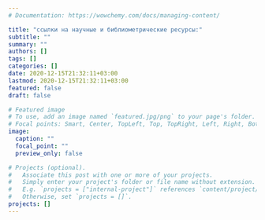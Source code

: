 ```yaml
---
# Documentation: https://wowchemy.com/docs/managing-content/

title: "ссылки на научные и библиометрические ресурсы:"
subtitle: ""
summary: ""
authors: []
tags: []
categories: []
date: 2020-12-15T21:32:11+03:00
lastmod: 2020-12-15T21:32:11+03:00
featured: false
draft: false

# Featured image
# To use, add an image named `featured.jpg/png` to your page's folder.
# Focal points: Smart, Center, TopLeft, Top, TopRight, Left, Right, BottomLeft, Bottom, BottomRight.
image:
  caption: ""
  focal_point: ""
  preview_only: false

# Projects (optional).
#   Associate this post with one or more of your projects.
#   Simply enter your project's folder or file name without extension.
#   E.g. `projects = ["internal-project"]` references `content/project/deep-learning/index.md`.
#   Otherwise, set `projects = []`.
projects: []
---
```



